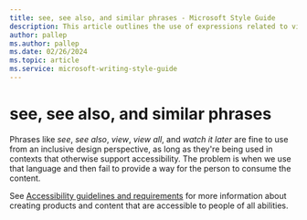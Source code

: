```yaml
---
title: see, see also, and similar phrases - Microsoft Style Guide
description: This article outlines the use of expressions related to vision per Microsoft style guidelines.
author: pallep
ms.author: pallep
ms.date: 02/26/2024
ms.topic: article
ms.service: microsoft-writing-style-guide
---
```


# see, see also, and similar phrases

Phrases like *see*, *see also*, *view*, *view all*, and *watch it later* are fine to use from an inclusive design perspective, as long as they're being used in contexts that otherwise support accessibility. The problem is when we use that language and then fail to provide a way for the person to consume the content.

See [Accessibility guidelines and requirements](https://learn.microsoft.com/en-us/style-guide/accessibility/accessibility-guidelines-requirements) for more information about creating products and content that are accessible to people of all abilities.
